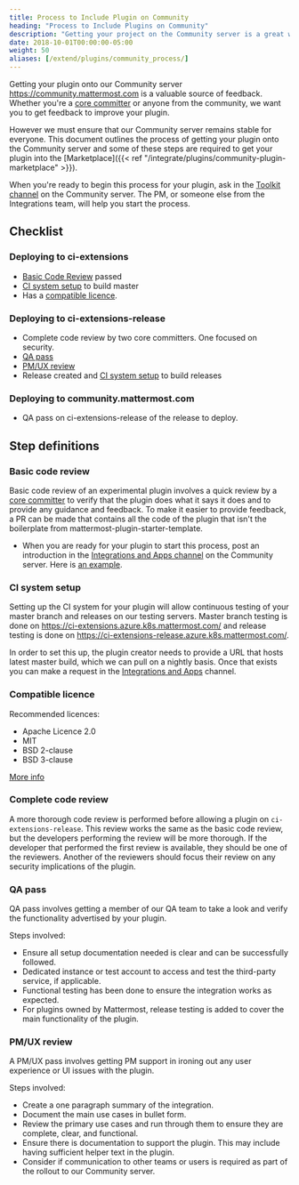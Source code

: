 ```yaml
---
title: Process to Include Plugin on Community
heading: "Process to Include Plugins on Community"
description: "Getting your project on the Community server is a great way to get valuable feedback from Mattermost users and staff."
date: 2018-10-01T00:00:00-05:00
weight: 50
aliases: [/extend/plugins/community_process/]
---
```



Getting your plugin onto our Community server https://community.mattermost.com is a valuable source of feedback. Whether you're a [core committer](/contribute/getting-started/core-committers/) or anyone from the community, we want you to get feedback to improve your plugin. 

However we must ensure that our Community server remains stable for everyone. This document outlines the process of getting your plugin onto the Community server and some of these steps are required to get your plugin into the [Marketplace]({{< ref "/integrate/plugins/community-plugin-marketplace" >}}). 

When you're ready to begin this process for your plugin, ask in the [Toolkit channel](https://community.mattermost.com/core/channels/developer-toolkit) on the Community server. The PM, or someone else from the Integrations team, will help you start the process.

## Checklist

### Deploying to ci-extensions

- [Basic Code Review](#basic-code-review) passed
- [CI system setup](#ci-system-setup) to build master
- Has a [compatible licence](#compatible-licence).

### Deploying to ci-extensions-release

- Complete code review by two core committers. One focused on security.
- [QA pass](#qa-pass)
- [PM/UX review](#pm-ux-review)
- Release created and [CI system setup](#ci-system-setup) to build releases

### Deploying to community.mattermost.com

- QA pass on ci-extensions-release of the release to deploy.

## Step definitions

### Basic code review

Basic code review of an experimental plugin involves a quick review by a [core committer](/contribute/getting-started/core-committers/) to verify that the plugin does what it says it does and to provide any guidance and feedback. To make it easier to provide feedback, a PR can be made that contains all the code of the plugin that isn't the boilerplate from mattermost-plugin-starter-template.

- When you are ready for your plugin to start this process, post an introduction in the [Integrations and Apps channel](https://community.mattermost.com/core/channels/integrations) on the Community server. Here is [an example](https://community.mattermost.com/core/pl/6dci1ssexjrh9rmdzt4pdpb9zy).

### CI system setup

Setting up the CI system for your plugin will allow continuous testing of your master branch and releases on our testing servers. Master branch testing is done on https://ci-extensions.azure.k8s.mattermost.com/ and release testing is done on https://ci-extensions-release.azure.k8s.mattermost.com/.

In order to set this up, the plugin creator needs to provide a URL that hosts latest master build, which we can pull on a nightly basis. Once that exists you can make a request in the [Integrations and Apps](https://community.mattermost.com/core/channels/integrations) channel.

### Compatible licence

Recommended licences:

- Apache Licence 2.0
- MIT
- BSD 2-clause
- BSD 3-clause

[More info](https://www.apache.org/legal/resolved.html#category-a)

### Complete code review

A more thorough code review is performed before allowing a plugin on `ci-extensions-release`. This review works the same as the basic code review, but the developers performing the review will be more thorough. If the developer that performed the first review is available, they should be one of the reviewers. Another of the reviewers should focus their review on any security implications of the plugin.

### QA pass

QA pass involves getting a member of our QA team to take a look and verify the functionality advertised by your plugin.

Steps involved:

- Ensure all setup documentation needed is clear and can be successfully followed.
- Dedicated instance or test account to access and test the third-party service, if applicable.
- Functional testing has been done to ensure the integration works as expected.
- For plugins owned by Mattermost, release testing is added to cover the main functionality of the plugin.

### PM/UX review

A PM/UX pass involves getting PM support in ironing out any user experience or UI issues with the plugin.

Steps involved:

- Create a one paragraph summary of the integration.
- Document the main use cases in bullet form.
- Review the primary use cases and run through them to ensure they are complete, clear, and functional.
- Ensure there is documentation to support the plugin. This may include having sufficient helper text in the plugin.
- Consider if communication to other teams or users is required as part of the rollout to our Community server.
